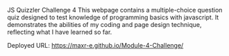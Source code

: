 JS Quizzler
Challenge 4
This webpage contains a multiple-choice question quiz designed to test knowledge of programming basics with javascript. It demonstrates the abilities of my coding and page design technique, reflecting what I have learned so far.

Deployed URL: https://maxr-e.github.io/Module-4-Challenge/
